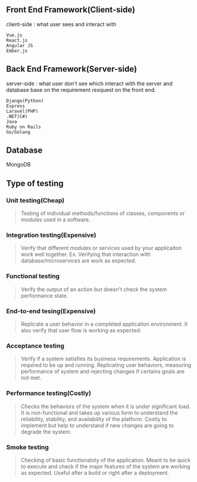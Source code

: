 ## Front End Framework(Client-side)
client-side : what user sees and interact with

```
Vue.js
React.js
Angular JS
Ember.js
```

## Back End Framework(Server-side)
server-side : what user don't see which interact with the server and database base on the requirement resquest on the front end. 
```
Django(Python)
Express
Laravel(PHP)
.NET(C#)
Java
Ruby on Rails
Go/Golang
```



## Database
MongoDB

## Type of testing
### Unit testing(Cheap)
> Testing of individual methods/functions of classes, components or modules used in a software.

### Integration testing(Expensive)
> Verify that different modules or services used by your applicaiton work well together. Ex. Verifying that interaction with database/microservices are work as expected.

### Functional testing
> Verify the output of an action but doesn't check the system performance state.

### End-to-end tesing(Expensive)
> Replicate a user behavior in a completed applicaiton environment. It also verify that user flow is working as expected.

### Acceptance testing
> Verify if a system satisfies its business requirements. Application is required to be up and running. Replicating user behaviors, measuring performance of system and rejecting changes if certains goals are not met.

### Performance testing(Costly)
> Checks the behaviors of the system when it is under significant load. It is non-functional and takes up various form to understand the reliability, stability, and availability of the platform. Costly to implement but help to understand if new changes are going to degrade the system.

### Smoke testing
> Checking of basic functionaloty of the application. Meant to be quick to execute and check if the major features of the system are working as expected. Useful after a build or right after a deployment.
